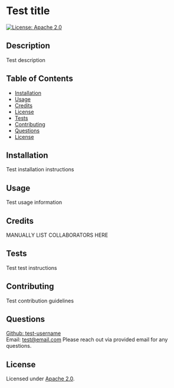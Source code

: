 # Test title
[![License: Apache 2.0](https://img.shields.io/badge/License-Apache_2.0-blue.svg)](https://opensource.org/licenses/Apache-2.0)

## Description

Test description

## Table of Contents

- [Installation](#installation)
- [Usage](#usage)
- [Credits](#credits)
- [License](#license)
- [Tests](#tests)
- [Contributing](#contributing)
- [Questions](#questions)
- [License](#license)

## Installation

Test installation instructions

## Usage

Test usage information

## Credits

MANUALLY LIST COLLABORATORS HERE

## Tests

Test test instructions

## Contributing

Test contribution guidelines

## Questions

[Github: test-username](https://github.com/test-username)<br>
Email: test@email.com
Please reach out via provided email for any questions.

## License

Licensed under [Apache 2.0](https://opensource.org/licenses/Apache-2.0).
